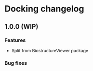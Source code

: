 # Docking changelog

## 1.0.0 (WIP)

### Features

* Split from BiostructureViewer package

### Bug fixes

